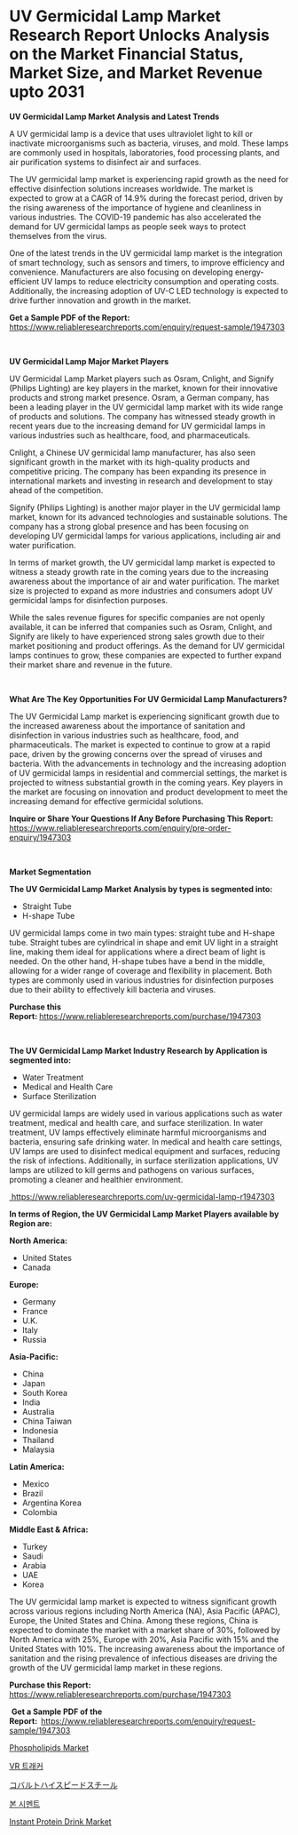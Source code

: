 <p><h1>UV Germicidal Lamp Market Research Report Unlocks Analysis on the Market Financial Status, Market Size, and Market Revenue upto 2031</h1></p><p><strong>UV Germicidal Lamp Market Analysis and Latest Trends</strong></p>
<p><p>A UV germicidal lamp is a device that uses ultraviolet light to kill or inactivate microorganisms such as bacteria, viruses, and mold. These lamps are commonly used in hospitals, laboratories, food processing plants, and air purification systems to disinfect air and surfaces.</p><p>The UV germicidal lamp market is experiencing rapid growth as the need for effective disinfection solutions increases worldwide. The market is expected to grow at a CAGR of 14.9% during the forecast period, driven by the rising awareness of the importance of hygiene and cleanliness in various industries. The COVID-19 pandemic has also accelerated the demand for UV germicidal lamps as people seek ways to protect themselves from the virus.</p><p>One of the latest trends in the UV germicidal lamp market is the integration of smart technology, such as sensors and timers, to improve efficiency and convenience. Manufacturers are also focusing on developing energy-efficient UV lamps to reduce electricity consumption and operating costs. Additionally, the increasing adoption of UV-C LED technology is expected to drive further innovation and growth in the market.</p></p>
<p><strong>Get a Sample PDF of the Report:&nbsp;</strong> <a href="https://www.reliableresearchreports.com/enquiry/request-sample/1947303">https://www.reliableresearchreports.com/enquiry/request-sample/1947303</a></p>
<p>&nbsp;</p>
<p><strong>UV Germicidal Lamp Major Market Players</strong></p>
<p><p>UV Germicidal Lamp Market players such as Osram, Cnlight, and Signify (Philips Lighting) are key players in the market, known for their innovative products and strong market presence. Osram, a German company, has been a leading player in the UV germicidal lamp market with its wide range of products and solutions. The company has witnessed steady growth in recent years due to the increasing demand for UV germicidal lamps in various industries such as healthcare, food, and pharmaceuticals.</p><p>Cnlight, a Chinese UV germicidal lamp manufacturer, has also seen significant growth in the market with its high-quality products and competitive pricing. The company has been expanding its presence in international markets and investing in research and development to stay ahead of the competition.</p><p>Signify (Philips Lighting) is another major player in the UV germicidal lamp market, known for its advanced technologies and sustainable solutions. The company has a strong global presence and has been focusing on developing UV germicidal lamps for various applications, including air and water purification.</p><p>In terms of market growth, the UV germicidal lamp market is expected to witness a steady growth rate in the coming years due to the increasing awareness about the importance of air and water purification. The market size is projected to expand as more industries and consumers adopt UV germicidal lamps for disinfection purposes.</p><p>While the sales revenue figures for specific companies are not openly available, it can be inferred that companies such as Osram, Cnlight, and Signify are likely to have experienced strong sales growth due to their market positioning and product offerings. As the demand for UV germicidal lamps continues to grow, these companies are expected to further expand their market share and revenue in the future.</p></p>
<p>&nbsp;</p>
<p><strong>What Are The Key Opportunities For UV Germicidal Lamp Manufacturers?</strong></p>
<p><p>The UV Germicidal Lamp market is experiencing significant growth due to the increased awareness about the importance of sanitation and disinfection in various industries such as healthcare, food, and pharmaceuticals. The market is expected to continue to grow at a rapid pace, driven by the growing concerns over the spread of viruses and bacteria. With the advancements in technology and the increasing adoption of UV germicidal lamps in residential and commercial settings, the market is projected to witness substantial growth in the coming years. Key players in the market are focusing on innovation and product development to meet the increasing demand for effective germicidal solutions.</p></p>
<p><strong>Inquire or Share Your Questions If Any Before Purchasing This Report:</strong> <a href="https://www.reliableresearchreports.com/enquiry/pre-order-enquiry/1947303">https://www.reliableresearchreports.com/enquiry/pre-order-enquiry/1947303</a></p>
<p>&nbsp;</p>
<p><strong>Market Segmentation</strong></p>
<p><strong>The UV Germicidal Lamp Market Analysis by types is segmented into:</strong></p>
<p><ul><li>Straight Tube</li><li>H-shape Tube</li></ul></p>
<p><p>UV germicidal lamps come in two main types: straight tube and H-shape tube. Straight tubes are cylindrical in shape and emit UV light in a straight line, making them ideal for applications where a direct beam of light is needed. On the other hand, H-shape tubes have a bend in the middle, allowing for a wider range of coverage and flexibility in placement. Both types are commonly used in various industries for disinfection purposes due to their ability to effectively kill bacteria and viruses.</p></p>
<p><strong>Purchase this Report:&nbsp;</strong><a href="https://www.reliableresearchreports.com/purchase/1947303">https://www.reliableresearchreports.com/purchase/1947303</a></p>
<p>&nbsp;</p>
<p><strong>The UV Germicidal Lamp Market Industry Research by Application is segmented into:</strong></p>
<p><ul><li>Water Treatment</li><li>Medical and Health Care</li><li>Surface Sterilization</li></ul></p>
<p><p>UV germicidal lamps are widely used in various applications such as water treatment, medical and health care, and surface sterilization. In water treatment, UV lamps effectively eliminate harmful microorganisms and bacteria, ensuring safe drinking water. In medical and health care settings, UV lamps are used to disinfect medical equipment and surfaces, reducing the risk of infections. Additionally, in surface sterilization applications, UV lamps are utilized to kill germs and pathogens on various surfaces, promoting a cleaner and healthier environment.</p></p>
<p><a href="https://www.reliableresearchreports.com/uv-germicidal-lamp-r1947303">&nbsp;https://www.reliableresearchreports.com/uv-germicidal-lamp-r1947303</a></p>
<p><strong>In terms of Region, the UV Germicidal Lamp Market Players available by Region are:</strong></p>
<p>
    <p> <strong> North America: </strong>
        <ul>
            <li>United States</li>
            <li>Canada</li>
        </ul>
        </p> 
    <p> <strong> Europe: </strong>
        <ul>
            <li>Germany</li>
            <li>France</li>
            <li>U.K.</li>
            <li>Italy</li>
            <li>Russia</li>
        </ul>
        </p> 
    <p> <strong> Asia-Pacific: </strong>
        <ul>
            <li>China</li>
            <li>Japan</li>
            <li>South Korea</li>
            <li>India</li>
            <li>Australia</li>
            <li>China Taiwan</li>
            <li>Indonesia</li>
            <li>Thailand</li>
            <li>Malaysia</li>
        </ul>
        </p> 
    <p> <strong> Latin America: </strong>
        <ul>
            <li>Mexico</li>
            <li>Brazil</li>
            <li>Argentina Korea</li>
            <li>Colombia</li>
        </ul>
        </p> 
    <p> <strong> Middle East & Africa: </strong>
        <ul>
            <li>Turkey</li>
            <li>Saudi</li>
            <li>Arabia</li>
            <li>UAE</li>
            <li>Korea</li>
        </ul>
    </p>
    </p>
<p><p>The UV germicidal lamp market is expected to witness significant growth across various regions including North America (NA), Asia Pacific (APAC), Europe, the United States and China. Among these regions, China is expected to dominate the market with a market share of 30%, followed by North America with 25%, Europe with 20%, Asia Pacific with 15% and the United States with 10%. The increasing awareness about the importance of sanitation and the rising prevalence of infectious diseases are driving the growth of the UV germicidal lamp market in these regions.</p></p>
<p><strong>Purchase this Report: </strong><a href="https://www.reliableresearchreports.com/purchase/1947303">https://www.reliableresearchreports.com/purchase/1947303</a></p>
<p>&nbsp;<strong>Get a Sample PDF of the Report:&nbsp;&nbsp;</strong><a href="https://www.reliableresearchreports.com/enquiry/request-sample/1947303">https://www.reliableresearchreports.com/enquiry/request-sample/1947303</a></p>
<p><strong></strong></p>
<p><p><a href="https://issuu.com/reportprime-2/docs/phospholipids-market-size-2030.pptx">Phospholipids Market</a></p><p><a href="https://medium.com/@lowellleke20231/vr-%ED%8A%B8%EB%9E%98%EC%BB%A4-%EC%8B%9C%EC%9E%A5-%EA%B7%9C%EB%AA%A8-%EB%B0%8F-%EC%8B%9C%EC%9E%A5-%EB%8F%99%ED%96%A5-%EC%99%84%EB%B2%BD%ED%95%9C-%EC%82%B0%EC%97%85-%EA%B0%9C%EC%9A%94-2024%EB%85%84%EB%B6%80%ED%84%B0-2031%EB%85%84%EA%B9%8C%EC%A7%80-d02570357aca">VR 트래커</a></p><p><a href="https://github.com/AriMuller2009/Market-Research-Report-List-1/blob/main/584013035870.md">コバルトハイスピードスチール</a></p><p><a href="https://github.com/TimmyMann6767/Market-Research-Report-List-1/blob/main/188442832902.md">본 시멘트</a></p><p><a href="https://www.linkedin.com/pulse/instant-protein-drink-market-exploring-share-trends-future-d58rc?trackingId=ZYAaAaoBaeogk4Zi9N3ZvA%3D%3D">Instant Protein Drink Market</a></p></p>